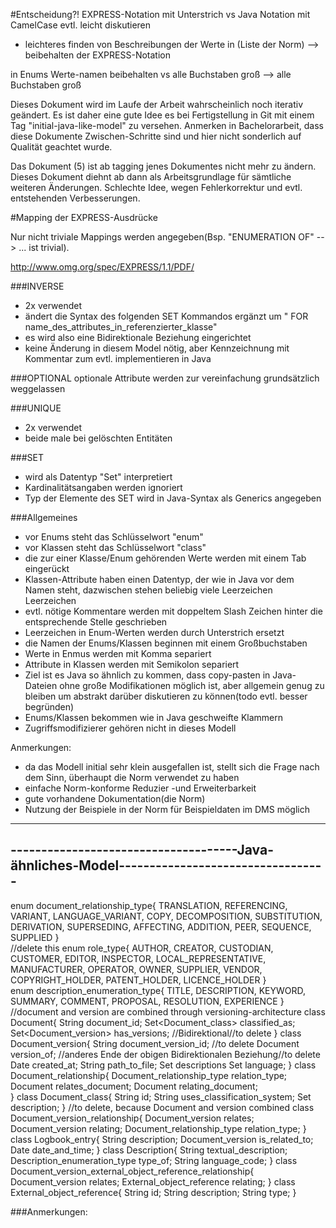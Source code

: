#Entscheidung?! 
EXPRESS-Notation mit Unterstrich vs Java Notation mit CamelCase
evtl. leicht diskutieren
- leichteres finden von Beschreibungen der Werte in (Liste der Norm)
--> beibehalten der EXPRESS-Notation

in Enums Werte-namen beibehalten vs alle Buchstaben groß
--> alle Buchstaben groß

Dieses Dokument wird im Laufe der Arbeit wahrscheinlich noch iterativ geändert.
Es ist daher eine gute Idee es bei Fertigstellung in Git mit einem Tag "initial-java-like-model" zu versehen.
Anmerken in Bachelorarbeit, dass diese Dokumente Zwischen-Schritte sind und hier nicht
sonderlich auf Qualität geachtet wurde.

Das Dokument (5) ist ab tagging jenes Dokumentes nicht mehr zu ändern.
Dieses Dokument diehnt ab dann als Arbeitsgrundlage für sämtliche weiteren Änderungen.
Schlechte Idee, wegen Fehlerkorrektur und evtl. entstehenden Verbesserungen.

#Mapping der EXPRESS-Ausdrücke

Nur nicht triviale Mappings werden angegeben(Bsp. "ENUMERATION OF" --> ... ist trivial).

http://www.omg.org/spec/EXPRESS/1.1/PDF/

###INVERSE
- 2x verwendet
- ändert die Syntax des folgenden SET Kommandos ergänzt um " FOR name_des_attributes_in_referenzierter_klasse"
- es wird also eine Bidirektionale Beziehung eingerichtet
- keine Änderung in diesem Model nötig, aber Kennzeichnung mit Kommentar zum evtl. implementieren in Java

###OPTIONAL
optionale Attribute werden zur vereinfachung grundsätzlich weggelassen

###UNIQUE
- 2x verwendet
- beide male bei gelöschten Entitäten

###SET
- wird als Datentyp "Set" interpretiert
- Kardinalitätsangaben werden ignoriert
- Typ der Elemente des SET wird in Java-Syntax als Generics angegeben

###Allgemeines
- vor Enums steht das Schlüsselwort "enum"
- vor Klassen steht das Schlüsselwort "class"
- die zur einer Klasse/Enum gehörenden Werte werden mit einem Tab eingerückt
- Klassen-Attribute haben einen Datentyp, der wie in Java vor dem Namen steht, dazwischen stehen beliebig viele Leerzeichen Leerzeichen
- evtl. nötige Kommentare werden mit doppeltem Slash Zeichen hinter die entsprechende Stelle geschrieben
- Leerzeichen in Enum-Werten werden durch Unterstrich ersetzt
- die Namen der Enums/Klassen beginnen mit einem Großbuchstaben
- Werte in Enmus werden mit Komma separiert
- Attribute in Klassen werden mit Semikolon separiert
- Ziel ist es Java so ähnlich zu kommen, dass copy-pasten in Java-Dateien ohne große Modifikationen möglich ist,
aber allgemein genug zu bleiben um abstrakt darüber diskutieren zu können(todo evtl. besser begründen)
- Enums/Klassen bekommen wie in Java geschweifte Klammern
- Zugriffsmodifizierer gehören nicht in dieses Modell

Anmerkungen:
- da das Modell initial sehr klein ausgefallen ist, stellt sich die Frage nach dem Sinn,
überhaupt die Norm verwendet zu haben
- einfache Norm-konforme Reduzier -und Erweiterbarkeit
- gute vorhandene Dokumentation(die Norm)
- Nutzung der Beispiele in der Norm für Beispieldaten im DMS möglich

-------------------------------------------------------------------------------------------
-------------------------------------Java-ähnliches-Model----------------------------------
-------------------------------------------------------------------------------------------

enum document_relationship_type{
    TRANSLATION,
    REFERENCING,
    VARIANT,
    LANGUAGE_VARIANT,
    COPY,
    DECOMPOSITION,
    SUBSTITUTION,
    DERIVATION,
    SUPERSEDING,
    AFFECTING,
    ADDITION,
    PEER,
    SEQUENCE,
    SUPPLIED
}    
//delete this 
enum role_type{
    AUTHOR,
    CREATOR,
    CUSTODIAN,
    CUSTOMER,
    EDITOR,
    INSPECTOR,
    LOCAL_REPRESENTATIVE,
    MANUFACTURER,
    OPERATOR,
    OWNER,
    SUPPLIER,
    VENDOR,
    COPYRIGHT_HOLDER,
    PATENT_HOLDER,
    LICENCE_HOLDER
}    
enum description_enumeration_type{
    TITLE,
    DESCRIPTION,
    KEYWORD,
    SUMMARY,
    COMMENT,
    PROPOSAL,
    RESOLUTION,
    EXPERIENCE
}    
//document and version are combined through versioning-architecture
class Document{
    String document_id;
    Set<Document_class> classified_as;
    Set<Document_version> has_versions; //Bidirektional//to delete
}
class Document_version{
    String document_version_id; //to delete
    Document version_of;    //anderes Ende der obigen Bidirektionalen Beziehung//to delete
    Date created_at;
    String path_to_file;
    Set<Description> descriptions
    Set<String> language;
}
class Document_relationship{
    Document_relationship_type relation_type;
    Document relates_document;
    Document relating_document;   
}
class Document_class{
    String id;
    String uses_classification_system;
    Set<Description> description;
}
//to delete, because Document and version combined
class Document_version_relationship{
    Document_version relates;
    Document_version relating;
    Document_relationship_type relation_type;
}
class Logbook_entry{
    String description;
    Document_version is_related_to;
    Date date_and_time;
}
class Description{
    String textual_description;
    Description_enumeration_type type_of;
    String language_code;
}
class Document_version_external_object_reference_relationship{
    Document_version relates;
    External_object_reference relating;
}
class External_object_reference{
    String id;
    String description;
    String type;
}




###Anmerkungen:






















    